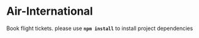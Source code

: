 # Air-International 
Book flight tickets.
please use **`npm install`** to install project dependencies
